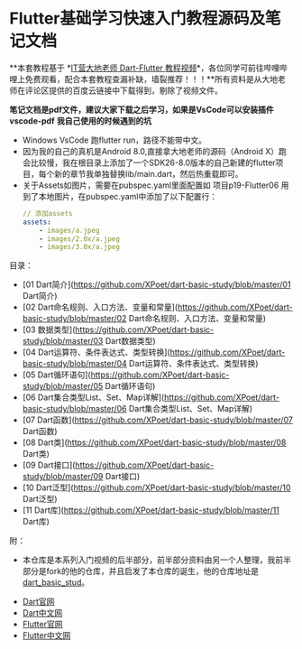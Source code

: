 # Flutter基础学习快速入门教程源码及笔记文档

**本套教程基于 \*[IT营大地老师 Dart-Flutter 教程视频](https://www.bilibili.com/video/av52490605?p=1)\*，各位同学可前往哔哩哔哩上免费观看，配合本套教程查漏补缺，墙裂推荐！！！**所有资料是从大地老师在评论区提供的百度云链接中下载得到，剔除了视频文件。

**笔记文档是pdf文件，建议大家下载之后学习，如果是VsCode可以安装插件vscode-pdf**
**我自己使用的时候遇到的坑**
 * Windows VsCode 跑flutter run，路径不能带中文。
 * 因为我的自己的真机是Android 8.0,直接拿大地老师的源码（Android X）跑会比较慢，我在根目录上添加了一个SDK26-8.0版本的自己新建的flutter项目，每个新的章节我单独替换lib/main.dart，然后热重载即可。
 * 关于Assets如图片，需要在pubspec.yaml里面配置如 项目p19-Flutter06 用到了本地图片，在pubspec.yaml中添加了以下配置行：
    ```yml
    // 添加assets
    assets:
        - images/a.jpeg
        - images/2.0x/a.jpeg
        - images/3.0x/a.jpeg   
    ```

目录：

- [01 Dart简介](https://github.com/XPoet/dart-basic-study/blob/master/01 Dart简介)
- [02 Dart命名规则、入口方法、变量和常量](https://github.com/XPoet/dart-basic-study/blob/master/02 Dart命名规则、入口方法、变量和常量)
- [03 数据类型](https://github.com/XPoet/dart-basic-study/blob/master/03 Dart数据类型)
- [04 Dart运算符、条件表达式、类型转换](https://github.com/XPoet/dart-basic-study/blob/master/04 Dart运算符、条件表达式、类型转换)
- [05 Dart循环语句](https://github.com/XPoet/dart-basic-study/blob/master/05 Dart循环语句)
- [06 Dart集合类型List、Set、Map详解](https://github.com/XPoet/dart-basic-study/blob/master/06 Dart集合类型List、Set、Map详解)
- [07 Dart函数](https://github.com/XPoet/dart-basic-study/blob/master/07 Dart函数)
- [08 Dart类](https://github.com/XPoet/dart-basic-study/blob/master/08 Dart类)
- [09 Dart接口](https://github.com/XPoet/dart-basic-study/blob/master/09 Dart接口)
- [10 Dart泛型](https://github.com/XPoet/dart-basic-study/blob/master/10 Dart泛型)
- [11 Dart库](https://github.com/XPoet/dart-basic-study/blob/master/11 Dart库)

附：

* 本仓库是本系列入门视频的后半部分，前半部分资料由另一个人整理，我前半部分是fork的他的仓库，并且启发了本仓库的诞生，他的仓库地址是[dart_basic_stud](https://github.com/XPoet/dart-basic-study)。

- [Dart官网](https://dart.dev/)
- [Dart中文网](https://www.dartcn.com/)
- [Flutter官网](https://flutter.dev/)
- [Flutter中文网](https://flutterchina.club/)